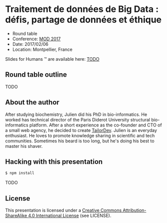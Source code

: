 # Traitement de données de Big Data : défis, partage de données et éthique

* Round table
* Conference: [MOD 2017](https://mod2017.fr)
* Date: 2017/02/06
* Location: Montpellier, France

Slides for Humans :tm: are available here: [TODO]()

## Round table outline

TODO

## About the author

After studying biochemistry, Julien did his PhD in bio-informatics. He worked
has technical director of the Paris Diderot University structural
bio-informatics platform. After a short experience as the co-founder and CTO of
a small web agency, he decided to create [TailorDev](https://tailordev.fr).
Julien is an everyday enthusiast. He loves to promote knowledge sharing in
scientific and tech communities. Sometimes his beard is too long, but he's doing
his best to master his shaver.

## Hacking with this presentation

```bash
$ npm install
```

TODO

## License

This presentation is licensed under a [Creative Commons Attribution-ShareAlike
4.0 International License](http://creativecommons.org/licenses/by-sa/4.0/) (see
LICENSE).
